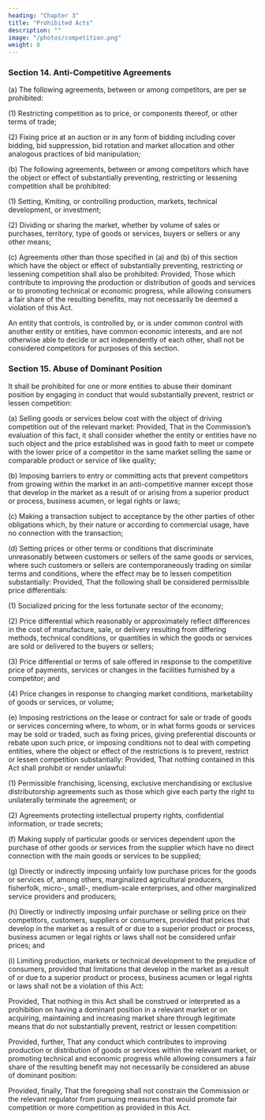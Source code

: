 ```yaml
---
heading: "Chapter 3"
title: "Prohibited Acts"
description: ""
image: "/photos/competition.png"
weight: 8
---
```



### Section 14. Anti-Competitive Agreements

(a) The following agreements, between or among competitors, are per se prohibited:

(1) Restricting competition as to price, or components thereof, or other terms of trade;

(2) Fixing price at an auction or in any form of bidding including cover bidding, bid suppression, bid rotation and market allocation and other analogous practices of bid manipulation;


(b) The following agreements, between or among competitors which have the object or effect of substantially preventing, restricting or lessening competition shall be prohibited:

(1) Setting, Kmiting, or controlling production, markets, technical development, or investment;

(2) Dividing or sharing the market, whether by volume of sales or purchases, territory, type of goods or services, buyers or sellers or any other means;


(c) Agreements other than those specified in (a) and (b) of this section which have the object or effect of substantially preventing, restricting or lessening competition shall also be prohibited: Provided, Those which contribute to improving the production or distribution of goods and services or to promoting technical or economic progress, while allowing consumers a fair share of the resulting benefits, may not necessarily be deemed a violation of this Act.

An entity that controls, is controlled by, or is under common control with another entity or entities, have common economic interests, and are not otherwise able to decide or act independently of each other, shall not be considered competitors for purposes of this section.


### Section 15. Abuse of Dominant Position

It shall be prohibited for one or more entities to abuse their dominant position by engaging in conduct that would substantially prevent, restrict or lessen competition:

(a) Selling goods or services below cost with the object of driving competition out of the relevant market: Provided, That in the Commission’s evaluation of this fact, it shall consider whether the entity or entities have no such object and the price established was in good faith to meet or compete with the lower price of a competitor in the same market selling the same or comparable product or service of like quality;

(b) Imposing barriers to entry or committing acts that prevent competitors from growing within the market in an anti-competitive manner except those that develop in the market as a result of or arising from a superior product or process, business acumen, or legal rights or laws;

(c) Making a transaction subject to acceptance by the other parties of other obligations which, by their nature or according to commercial usage, have no connection with the transaction;

(d) Setting prices or other terms or conditions that discriminate unreasonably between customers or sellers of the same goods or services, where such customers or sellers are contemporaneously trading on similar terms and conditions, where the effect may be to lessen competition substantially: Provided, That the following shall be considered permissible price differentials:

(1) Socialized pricing for the less fortunate sector of the economy;

(2) Price differential which reasonably or approximately reflect differences in the cost of manufacture, sale, or delivery resulting from differing methods, technical conditions, or quantities in which the goods or services are sold or delivered to the buyers or sellers;

(3) Price differential or terms of sale offered in response to the competitive price of payments, services or changes in the facilities furnished by a competitor; and

(4) Price changes in response to changing market conditions, marketability of goods or services, or volume;

(e) Imposing restrictions on the lease or contract for sale or trade of goods or services concerning where, to whom, or in what forms goods or services may be sold or traded, such as fixing prices, giving preferential discounts or rebate upon such price, or imposing conditions not to deal with competing entities, where the object or effect of the restrictions is to prevent, restrict or lessen competition substantially: Provided, That nothing contained in this Act shall prohibit or render unlawful:

(1) Permissible franchising, licensing, exclusive merchandising or exclusive distributorship agreements such as those which give each party the right to unilaterally terminate the agreement; or

(2) Agreements protecting intellectual property rights, confidential information, or trade secrets;

(f) Making supply of particular goods or services dependent upon the purchase of other goods or services from the supplier which have no direct connection with the main goods or services to be supplied;

(g) Directly or indirectly imposing unfairly low purchase prices for the goods or services of, among others, marginalized agricultural producers, fisherfolk, micro-, small-, medium-scale enterprises, and other marginalized service providers and producers;

(h) Directly or indirectly imposing unfair purchase or selling price on their competitors, customers, suppliers or consumers, provided that prices that develop in the market as a result of or due to a superior product or process, business acumen or legal rights or laws shall not be considered unfair prices; and

(i) Limiting production, markets or technical development to the prejudice of consumers, provided that limitations that develop in the market as a result of or due to a superior product or process, business acumen or legal rights or laws shall not be a violation of this Act:

Provided, That nothing in this Act shall be construed or interpreted as a prohibition on having a dominant position in a relevant market or on acquiring, maintaining and increasing market share through legitimate means that do not substantially prevent, restrict or lessen competition:

Provided, further, That any conduct which contributes to improving production or distribution of goods or services within the relevant market, or promoting technical and economic progress while allowing consumers a fair share of the resulting benefit may not necessarily be considered an abuse of dominant position:

Provided, finally, That the foregoing shall not constrain the Commission or the relevant regulator from pursuing measures that would promote fair competition or more competition as provided in this Act.

